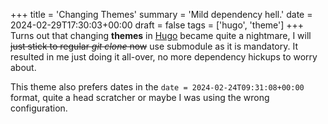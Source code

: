 +++
title = 'Changing  Themes'
summary = 'Mild dependency hell.'
date = 2024-02-29T17:30:03+00:00
draft = false
tags = ['hugo', 'theme']
+++
Turns out that changing **themes** in [Hugo](https://gohugo.io) became quite a nightmare, I will ~~just stick to regular *git clone* now~~ use submodule as it is mandatory. It resulted in me just doing it all-over, no more dependency hickups to worry about.

This theme also prefers dates in the `date = 2024-02-24T09:31:08+00:00` format, quite a head scratcher or maybe I was using the wrong configuration.

